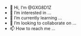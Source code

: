 - 👋 Hi, I’m @GXG8D1Z
- 👀 I’m interested in ...
- 🌱 I’m currently learning ...
- 💞️ I’m looking to collaborate on ...
- 📫 How to reach me ...

<!---
GXG8D1Z/GXG8D1Z is a ✨ special ✨ repository because its `README.md` (this file) appears on your GitHub profile.
You can click the Preview link to take a look at your changes.
--->
